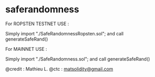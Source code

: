 # saferandomness

For ROPSTEN TESTNET USE : 

Simply import "./SafeRandomnessRopsten.sol";
and call generateSafeRand() 

For MAINNET USE :

Simply import "./SafeRandomness.sol";
and call generateSafeRand()

@credit : Mathieu L.
@ctc : matsolidity@gmail.com
